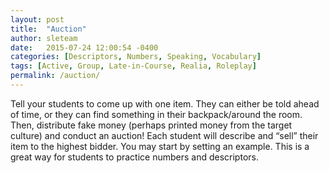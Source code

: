 ```yaml
---
layout: post
title:  "Auction"
author: sleteam
date:   2015-07-24 12:00:54 -0400
categories: [Descriptors, Numbers, Speaking, Vocabulary]
tags: [Active, Group, Late-in-Course, Realia, Roleplay]
permalink: /auction/
---
```

Tell your students to come up with one item. They can either be told ahead of time, or they can find something in their backpack/around the room. Then, distribute fake money (perhaps printed money from the target culture) and conduct an auction! Each student will describe and “sell” their item to the highest bidder. You may start by setting an example. This is a great way for students to practice numbers and descriptors.